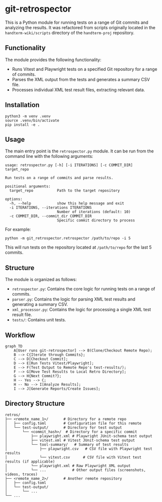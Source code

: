 # git-retrospector

This is a Python module for running tests on a range of Git commits and analyzing the results. It was refactored from scripts originally located in the `handterm-wiki/scripts` directory of the `handterm-proj` repository.

## Functionality

The module provides the following functionality:

*   Runs Vitest and Playwright tests on a specified Git repository for a range of commits.
*   Parses the XML output from the tests and generates a summary CSV file.
*   Processes individual XML test result files, extracting relevant data.

## Installation
```
python3 -m venv .venv
source .venv/bin/activate
pip install -e .
```

## Usage

The main entry point is the `retrospector.py` module. It can be run from the command line with the following arguments:

```
usage: retrospector.py [-h] [-i ITERATIONS] [-c COMMIT_DIR] target_repo

Run tests on a range of commits and parse results.

positional arguments:
  target_repo           Path to the target repository

options:
  -h, --help            show this help message and exit
  -i ITERATIONS, --iterations ITERATIONS
                        Number of iterations (default: 10)
  -c COMMIT_DIR, --commit_dir COMMIT_DIR
                        Specific commit directory to process
```

For example:

```
python -m git_retrospector.retrospector /path/to/repo -i 5
```

This will run tests on the repository located at `/path/to/repo` for the last 5 commits.

## Structure

The module is organized as follows:

*   `retrospector.py`: Contains the core logic for running tests on a range of commits.
*   `parser.py`: Contains the logic for parsing XML test results and generating a summary CSV.
*   `xml_processor.py`: Contains the logic for processing a single XML test result file.
*   `tests/`: Contains unit tests.

## Workflow

```mermaid
graph TD
    A[User runs git-retrospector] --> B(Clone/Checkout Remote Repo);
    B --> C{Iterate through Commits};
    C --> D[Checkout Commit];
    D --> E[Run Tests Vitest/Playwright];
    E --> F(Test Output to Remote Repo's test-results/);
    F --> G[Move Test Results to Local Retro Directory];
    G --> H{Next Commit?};
    H -- Yes --> C;
    H -- No --> I[Analyze Results];
    I --> J[Generate Reports/Create Issues];
```

## Directory Structure

```
retros/
├── <remote_name_1>/       # Directory for a remote repo
│   ├── config.toml        # Configuration file for this remote
│   └── test-output/       # Directory for test output
│       └── <commit_hash>/  # Directory for a specific commit
│           ├── playwright.xml # Playwright JUnit-schema test output
│           ├── vitest.xml # Vitest JUnit-schema test output
│           └── tool-summary/   # Summary of test results
│               ├── playwright.csv   # CSV file with Playwright test results
│               └── vitest.csv      # CSV file with Vitest test results (if applicable)
│           └── playwright.xml # Raw Playwright XML output
│           └── ...            # Other output files (screenshots, videos, traces)
├── <remote_name_2>/       # Another remote repository
│   ├── config.toml
│   └── test-output/
│       └── ...
└── ...
